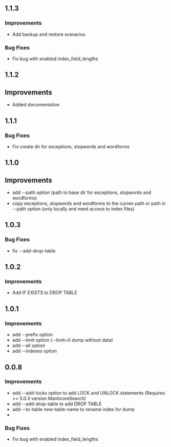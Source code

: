 ## 1.1.3

### Improvements

* Add backup and restore scenarios

### Bug Fixes

* Fix bug with enabled index_field_lengths

## 1.1.2

## Improvements

* Added documentation

## 1.1.1

### Bug Fixes

* Fix create dir for exceptions, stopwords and wordforms

## 1.1.0

## Improvements

* add --path option (path to base dir for exceptions, stopwords and wordforms)
* copy exceptions, stopwords and wordforms to the curren path or path in --path option (only locally and need access to index files)

## 1.0.3

### Bug Fixes

* fix --add-drop-table

## 1.0.2

### Improvements

* Add IF EXISTS to DROP TABLE

## 1.0.1

### Improvements

* add --prefix option
* add --limit option (--limit=0 dump without data)
* add --all option
* add --indexes option 

## 0.0.8

### Improvements

* add --add-locks option to add LOCK and UNLOCK statements (Requires >= 5.0.3 version ManticoreSearch)
* add --add-drop-table to add DROP TABLE
* add --to-table new-table-name to rename index for dump 
* 
### Bug Fixes

* Fix bug with enabled index_field_lengths

